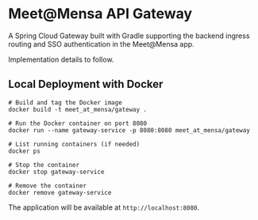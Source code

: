 # Meet@Mensa API Gateway

A Spring Cloud Gateway built with Gradle supporting the backend ingress routing and SSO authentication in the Meet@Mensa app.

Implementation details to follow.

## Local Deployment with Docker
```
# Build and tag the Docker image
docker build -t meet_at_mensa/gateway .

# Run the Docker container on port 8080
docker run --name gateway-service -p 8080:8080 meet_at_mensa/gateway

# List running containers (if needed) 
docker ps

# Stop the container
docker stop gateway-service

# Remove the container
docker remove gateway-service
```

The application will be available at `http://localhost:8080`.